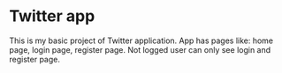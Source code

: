 # Twitter app

This is my basic project of Twitter application.
App has pages like: home page, login page, register page.
Not logged user can only see login and register page.

